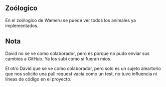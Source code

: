 ## Zoólogico
En el zoólogico de Wameru se puede ver todos los animales ya implementados. 

## Nota

David no se ve como colaborador, pero es porque no pudo enviar sus cambios a GitHub. Ya los subí como si fueran míos.

El otro David que se ve como colaborador, pero solo es un sujeto aleartorio que nos solicito una pull request vacía como un test, no tuvo influencia ni líneas de código en el proyecto.